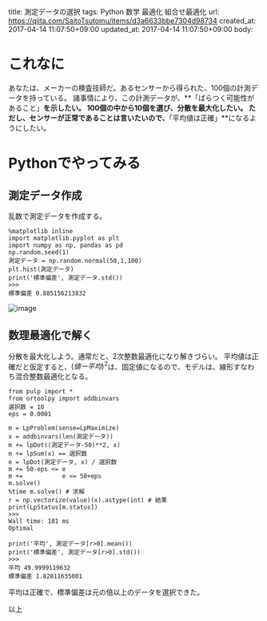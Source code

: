 title: 測定データの選択
tags: Python 数学 最適化 組合せ最適化
url: https://qiita.com/SaitoTsutomu/items/d3a6633bbe7304d98734
created_at: 2017-04-14 11:07:50+09:00
updated_at: 2017-04-14 11:07:50+09:00
body:

# これなに
あなたは、メーカーの検査技師だ。あるセンサーから得られた、100個の計測データを持っている。
諸事情により、この計測データが、**「ばらつく可能性があること」**を示したい。
100個の中から10個を選び、分散を最大化したい。
ただし、センサーが正常であることは言いたいので、**「平均値は正確」**になるようにしたい。

# Pythonでやってみる
## 測定データ作成
乱数で測定データを作成する。

```py3;python3
%matplotlib inline
import matplotlib.pyplot as plt
import numpy as np, pandas as pd
np.random.seed(1)
測定データ = np.random.normal(50,1,100)
plt.hist(測定データ)
print('標準偏差', 測定データ.std())
>>>
標準偏差 0.885156213832
```

![image](https://qiita-image-store.s3.amazonaws.com/0/13955/d0375850-3369-3322-9fbf-e67d2ba04d0a.png)

## 数理最適化で解く
分散を最大化しよう。通常だと、2次整数最適化になり解きづらい。
平均値は正確だと仮定すると、$(値ー平均)^2$は、固定値になるので、モデルは、線形すなわち混合整数最適化となる。

```py3;python3
from pulp import *
from ortoolpy import addbinvars
選択数 = 10
eps = 0.0001

m = LpProblem(sense=LpMaximize)
x = addbinvars(len(測定データ))
m += lpDot((測定データ-50)**2, x)
m += lpSum(x) == 選択数
e = lpDot(測定データ, x) / 選択数
m += 50-eps <= e
m +=           e <= 50+eps
m.solve()
%time m.solve() # 求解
r = np.vectorize(value)(x).astype(int) # 結果
print(LpStatus[m.status])
>>>
Wall time: 181 ms
Optimal
```

```py3;python3
print('平均', 測定データ[r>0].mean())
print('標準偏差', 測定データ[r>0].std())
>>>
平均 49.9999119632
標準偏差 1.82811635001
```

平均は正確で、標準偏差は元の倍以上のデータを選択できた。

以上



